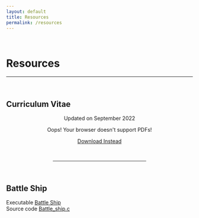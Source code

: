 ```yaml
---
layout: default
title: Resources
permalink: /resources
---
```

<p><br></p>

Resources
======

<hr style="height:2px;border-width:0;color:gray;background-color:gray">

<p><br></p>

**Curriculum Vitae**
---------------

<center>
 <p> Updated on September 2022 </p>
 <object data="/assets/Generation_of_RP_Variant_Clones_for_Yeast_2_Hybrid.pdf" type='application/pdf' width="800" height="1000">
    <p>Oops! Your browser doesn't support PDFs!</p>
    <p><a href="/assets/resources/Akhilesh_Kesavan_CV_September_2022.pdf">Download Instead</a></p>
  </object>
</center>

<br>

<hr style="width:50%; margin-left:25%">

<br>

**Battle Ship**
----------------
<p style="text-align: justify">
Executable <a href="/assets/resources/Battle_ship.exe">Battle Ship</a>
<br>
Source code <a href="/assets/resources/Battle_ship.c">Battle_ship.c</a>
</p>

